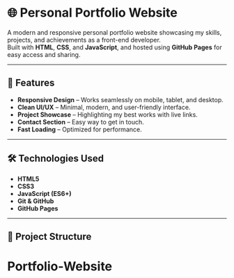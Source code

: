 # 🌐 Personal Portfolio Website

A modern and responsive personal portfolio website showcasing my skills, projects, and achievements as a front-end developer.  
Built with **HTML**, **CSS**, and **JavaScript**, and hosted using **GitHub Pages** for easy access and sharing.

---

## 🚀 Features
- **Responsive Design** – Works seamlessly on mobile, tablet, and desktop.
- **Clean UI/UX** – Minimal, modern, and user-friendly interface.
- **Project Showcase** – Highlighting my best works with live links.
- **Contact Section** – Easy way to get in touch.
- **Fast Loading** – Optimized for performance.

---

## 🛠️ Technologies Used
- **HTML5**
- **CSS3**
- **JavaScript (ES6+)**
- **Git & GitHub**
- **GitHub Pages**

---

## 📂 Project Structure
# Portfolio-Website
